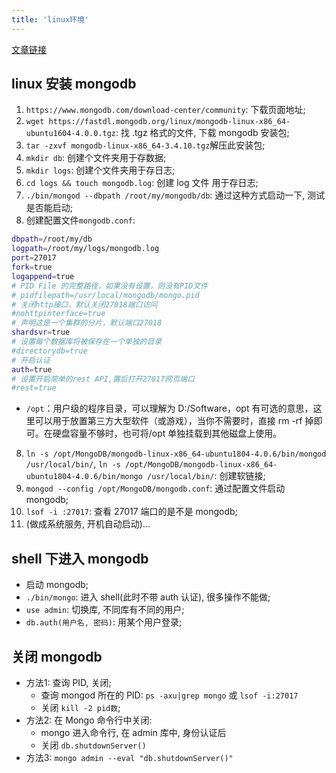```yaml
---
title: 'linux环境'
---
```


[文章链接](https://blog.csdn.net/u012758088/article/details/78598894)

## linux 安装 mongodb

1. `https://www.mongodb.com/download-center/community`: 下载页面地址;
1. `wget https://fastdl.mongodb.org/linux/mongodb-linux-x86_64-ubuntu1604-4.0.0.tgz`: 找 .tgz 格式的文件, 下载 mongodb 安装包;
1. `tar -zxvf mongodb-linux-x86_64-3.4.10.tgz`解压此安装包;
1. `mkdir db`: 创建个文件夹用于存数据;
1. `mkdir logs`: 创建个文件夹用于存日志;
1. `cd logs && touch mongodb.log`: 创建 log 文件 用于存日志;
1. `./bin/mongod --dbpath /root/my/mongodb/db`: 通过这种方式启动一下, 测试是否能启动;
1. 创建配置文件`mongodb.conf`:

```sh
dbpath=/root/my/db
logpath=/root/my/logs/mongodb.log
port=27017
fork=true
logappend=true
# PID File 的完整路径，如果没有设置，则没有PID文件
# pidfilepath=/usr/local/mongodb/mongo.pid
# 关闭http接口，默认关闭27018端口访问
#nohttpinterface=true
# 声明这是一个集群的分片，默认端口27018
shardsvr=true
# 设置每个数据库将被保存在一个单独的目录
#directorydb=true
# 开启认证
auth=true
# 设置开启简单的rest API,置后打开27017网页端口
#rest=true
```

-   `/opt`：用户级的程序目录，可以理解为 D:/Software，opt 有可选的意思，这里可以用于放置第三方大型软件（或游戏），当你不需要时，直接 rm -rf 掉即可。在硬盘容量不够时，也可将/opt 单独挂载到其他磁盘上使用。

8. `ln -s /opt/MongoDB/mongodb-linux-x86_64-ubuntu1804-4.0.6/bin/mongod /usr/local/bin/`, `ln -s /opt/MongoDB/mongodb-linux-x86_64-ubuntu1804-4.0.6/bin/mongo /usr/local/bin/`: 创建软链接;
9. `mongod --config /opt/MongoDB/mongodb.conf`: 通过配置文件启动 mongodb;
10. `lsof -i :27017`: 查看 27017 端口的是不是 mongodb;
11. (做成系统服务, 开机自动启动)...

## shell 下进入 mongodb

-   启动 mongodb;
-   `./bin/mongo`: 进入 shell(此时不带 auth 认证), 很多操作不能做;
-   `use admin`: 切换库, 不同库有不同的用户;
-   `db.auth(用户名, 密码)`: 用某个用户登录;

## 关闭 mongodb
* 方法1: 查询 PID, 关闭;
  * 查询 mongod 所在的 PID: `ps -axu|grep mongo` 或 `lsof -i:27017`
  * 关闭 `kill -2 pid数`;
* 方法2: 在 Mongo 命令行中关闭:
  * mongo 进入命令行, 在 admin 库中, 身份认证后
  * 关闭 `db.shutdownServer()`
* 方法3: `mongo admin --eval "db.shutdownServer()"`
